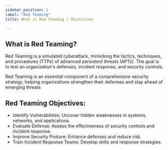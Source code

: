 ```yaml
---
sidebar_position: 1
label: "Red Teaming"
title: What is Red Teaming | Objectives

---
```


## What is Red Teaming?

Red Teaming is a simulated cyberattack, mimicking the tactics, techniques, and procedures (TTPs) of advanced persistent threats (APTs). The goal is to test an organization's defenses, incident response, and security controls.

Red Teaming is an essential component of a comprehensive security strategy, helping organizations strengthen their defenses and stay ahead of emerging threats

## Red Teaming Objectives:
- Identify Vulnerabilities: Uncover hidden weaknesses in systems, networks, and applications.
- Evaluate Defense: Assess the effectiveness of security controls and incident response.
- Improve Security Posture: Enhance defenses and reduce risk.
- Train Incident Response Teams: Develop skills and response strategies.

